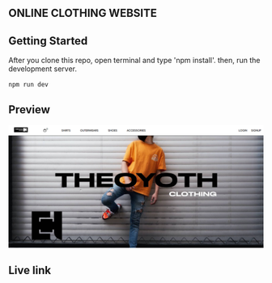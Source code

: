 ## ONLINE CLOTHING WEBSITE

## Getting Started

After you clone this repo, open terminal and type 'npm install'.
then, run the development server.

```bash
npm run dev
```

## Preview

![real estate website](./public/img/preview/preview-online-clothing.png "Text to show on mouseover")

## Live link

<a href="https://online-clothing.vercel.app/">
